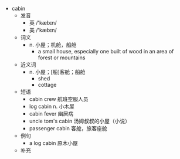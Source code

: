 - cabin
  - 发音
    - 英 /'kæbɪn/
    - 美 /'kæbɪn/
  - 词义
    - n. 小屋；机舱，船舱
      - a small house, especially one built of wood in an area of forest or mountains
  - 近义词
    - n. 小屋；[船]客舱；船舱
      - shed
      - cottage
  - 短语
    - cabin crew 航班空服人员
    - log cabin n. 小木屋
    - cabin fever 幽居病
    - uncle tom's cabin 汤姆叔叔的小屋（小说）
    - passenger cabin 客舱，旅客座舱
  - 例句
    - a log cabin 原木小屋
  - 补充